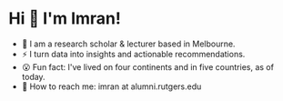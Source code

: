 # Hi 👋 I'm Imran!

- 💼  I am a research scholar & lecturer based in Melbourne.
- ⚡  I turn data into insights and actionable recommendations.
- 😮  Fun fact: I've lived on four continents and in five countries, as of today.
- 📧  How to reach me: imran at alumni.rutgers.edu
<!--
**imranture/imranture** is a ✨ _special_ ✨ repository because its `README.md` (this file) appears on your GitHub profile.

Here are some ideas to get you started:

- 🔭 I’m currently working on ...
- 🌱 I’m currently learning ...
- 👯 I’m looking to collaborate on ...
- 🤔 I’m looking for help with ...
- 💬 Ask me about ...
- 📫 How to reach me: ...
- 😄 Pronouns: ...
- ⚡ Fun fact: ...
-->

